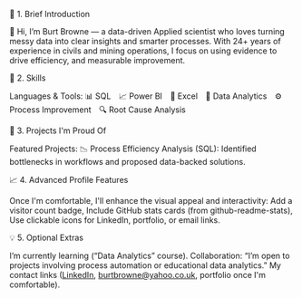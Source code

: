 🧭 1. Brief Introduction

👋 Hi, I’m Burt Browne — a data-driven Applied scientist who loves turning messy data into clear insights and smarter processes. With 24+ years of experience in civils and mining operations, I focus on using evidence to drive efficiency, and measurable improvement.

🧩 2. Skills

Languages & Tools:
📊 SQL 📈 Power BI 📘 Excel 🧮 Data Analytics ⚙️ Process Improvement 🔍 Root Cause Analysis

🚀 3. Projects I'm Proud Of

Featured Projects:
📉 Process Efficiency Analysis (SQL): Identified bottlenecks in workflows and proposed data-backed solutions.

📈 4. Advanced Profile Features

Once I'm comfortable, I'll enhance the visual appeal and interactivity:
Add a visitor count badge,
Include GitHub stats cards (from github-readme-stats),
Use clickable icons for LinkedIn, portfolio, or email links.

💡 5. Optional Extras

I’m currently learning (“Data Analytics” course).
Collaboration: “I’m open to projects involving process automation or educational data analytics.”
My contact links ([LinkedIn](https://www.linkedin.com/in/burtbrowne/), burtbrowne@yahoo.co.uk, portfolio once I'm comfortable).
